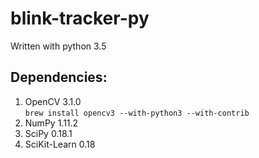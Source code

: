 # blink-tracker-py

Written with python 3.5

## Dependencies:
1. OpenCV       3.1.0<br>
```brew install opencv3 --with-python3 --with-contrib```
2. NumPy        1.11.2
3. SciPy        0.18.1
4. SciKit-Learn 0.18
